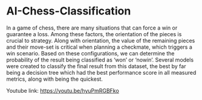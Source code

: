 # AI-Chess-Classification

In a game of chess, there are many situations that can force a win or guarantee a loss. Among these factors, the orientation of the pieces is crucial to strategy. Along with orientation, the value of the remaining pieces and their move-set is critical when planning a checkmate, which triggers a win scenario. Based on these configurations, we can determine the probability of the result being classified as ‘won’ or ‘nowin’. Several models were created to classify the final result from this dataset, the best by far being a decision tree which had the best performance score in all measured metrics, along with being the quickest.

Youtube link: https://youtu.be/hyuPmRGBFko
